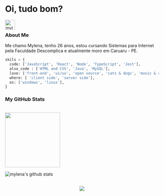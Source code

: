# Oi, tudo bom?

<a href="https://www.linkedin.com/in/mylenaverspeelt/">
  <img align="left" alt="mylena's Linkedin" width="32px" src="https://www.svgrepo.com/download/81143/linkedin.svg" />
</a>

<br />

### About Me

Me chamo Mylena, tenho 26 anos, estou cursando Sistemas para Internet pela Faculdade Descomplica e atualmente moro em Caruaru - PE.

```python
skils = {
  code: ['JavaScript', 'React', 'Node', 'TypeScript', 'Jest'],
  also_code : ['HTML and CSS', 'Java', 'MySQL'],
  love: ['front-end', 'ui/ux', 'open source', 'cats & dogs', 'music & cofee'],
  where: [ 'client side', 'server side'],
  os: ['windows', 'linux'],
}
```

### My GitHub Stats
  
<br/>
     <div display="flex" > 
  <img height="180em" src="https://github-readme-stats.vercel.app/api/top-langs/?username=mylenaverspeelt&layout=compact&langs_count=10&theme=ligth"/>
  <p align="left"> <img src="https://github-readme-stats.vercel.app/api?username=mylenaverspeelt&show_icons=true&theme=transparent", alt="mylena's github stats"></p>
     </div>
 <br/>
 <div align="center"> 
  <img src="https://media2.giphy.com/media/HdBiTRPxTMnvi/giphy.gif?cid=790b7611ec26878ff072cc1bcf98badb5797a4f3ab5f5f73&rid=giphy.gif&ct=g"/>
</div>
 

